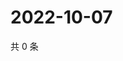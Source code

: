 # 2022-10-07

共 0 条

<!-- BEGIN WEIBO -->
<!-- 最后更新时间 Fri Oct 07 2022 14:13:35 GMT+0800 (China Standard Time) -->

<!-- END WEIBO -->
